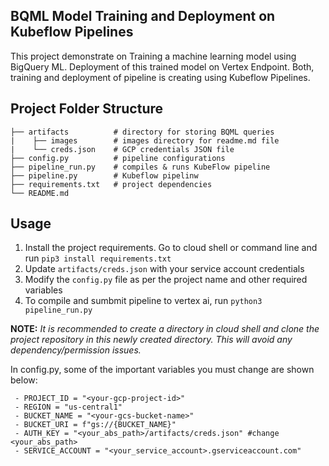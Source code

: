 ## BQML Model Training and Deployment on Kubeflow Pipelines

This project demonstrate on Training a machine learning model using BigQuery ML. Deployment of this trained model on Vertex Endpoint. Both, training and deployment of pipeline is creating using Kubeflow Pipelines.

## Project Folder Structure

```
├── artifacts          # directory for storing BQML queries
|    ├── images        # images directory for readme.md file
|    └── creds.json    # GCP credentials JSON file
├── config.py          # pipeline configurations
├── pipeline_run.py    # compiles & runs KubeFlow pipeline
├── pipeline.py        # Kubeflow pipelinw
├── requirements.txt   # project dependencies
└── README.md          
```

## Usage
1. Install the project requirements. Go to cloud shell or command line and run `pip3 install requirements.txt`
2. Update `artifacts/creds.json` with your service account credentials
3. Modify the `config.py` file as per the project name and other required variables
4. To compile and sumbmit pipeline to vertex ai, run `python3 pipeline_run.py`

**NOTE:** *It is recommended to create a directory in cloud shell and clone the project repository in this newly created directory. This will avoid any dependency/permission issues.*

In config.py, some of the important variables you must change are shown below:
```
 - PROJECT_ID = "<your-gcp-project-id>"
 - REGION = "us-central1"
 - BUCKET_NAME = "<your-gcs-bucket-name>"
 - BUCKET_URI = f"gs://{BUCKET_NAME}"
 - AUTH_KEY = "<your_abs_path>/artifacts/creds.json" #change <your_abs_path>
 - SERVICE_ACCOUNT = "<your_service_account>.gserviceaccount.com"
```